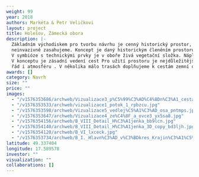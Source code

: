 ```yaml
---
weight: 99
year: 2018
authors: Markéta & Petr Veličkovi
layout: project
title: Holešov, Zámecká obora
description: |-
  Základním východiskem pro tvorbu návrhu je cenný historický prostor, do kterého
  neinvazivně zasahujeme. Koncept je daný historickým členěním prostoru cestami doprovázenými alejemi, jádrovým umístěním objektu hájenky, včleněním vodního toku, nebo třeba pozdějším umístěním jezdeckého oválu.
  V symbióze s technickými prvky je v oboře živá vegetační složka. Náplň a původní užití prostoru dnes nelze vrátit. Proto jsme se pokusili zamyslet nejen nad podobu objektu z hlediska historicky velice cenného místa, ale také nad jeho uživatelskou náplní, která je nedílně spojená se změnou majitelů.
  V konceptu je zásadní vedení cest Pro užití prostoru je nejdůležitější jejich kvalitní povrch. Cesty ponecháváme v jejich trasách Místy doplňujeme zaniklé trasování s ohledem na smysluplnost, ne v absolutní míře. Pro návštěvníky zpřístupňujeme pěší cestou vodní náhon a také doplňujeme chybějící spojnici mezi hlavní podélnou a vedlejší podélnou osou vinoucí se při východní hranici obory. K cestám neoddělitelně patří vegetační doprovod aleje i volnější liniové výsadby stromů. Ty vnášejí do prostoru
  řád i atmosféru . V několika málo trasách doplňujeme k cestám zemní osvětlení, které může sloužit při akcích a zároveň v případě zájmu může prodloužit dobu užití místa mimo vegetační sezónu, kdy je málo světla a dny jsou velice krátké. Na cesty užíváme měkkého, vodu propustného povrchu s tradičním vzhledem mlatu. Některé trasy obnovujeme prostřednictvím vyšší intenzity kosení trávníku
awards: []
category: Navrh
size: ""
price: ""
images:
  - "/v1576353686/archweb/Vizualizace3_p%C5%99%C3%AD%C4%8Dn%C3%A1_cesta_1_utozj8.jpg"
  - "/v1576353533/archweb/vizualizace1_potok_1_rpbzcu.jpg"
  - "/v1576353598/archweb/Vizualizace5_vedlej%C5%A1%C3%AD_osa_pntmps.jpg"
  - "/v1576353647/archweb/Vizualizace4_ze%C4%8F_a_ovce3_yx5sa8.jpg"
  - "/v1576354156/archweb/B_VIII_Detail_H%C3%A1jenka_bb9lcn.jpg"
  - "/v1576354140/archweb/B_VIII_Detail_H%C3%A1jenka_3D_copy_bd3ljh.jpg"
  - "/v1576354120/archweb/B_VI_lxceck.jpg"
  - "/v1576353734/archweb/B_I._Hlavn%C3%AD_v%C3%BDkres_Krajin%C3%A1%C5%99sko_architektonick%C3%A9_%C5%99e%C5%A1en%C3%AD_zmen%C5%A1en%C3%BD_v%C3%BDkres_stikye.jpg"
latitude: 49.337404
longitude: 17.589578
investor: ""
visualization: ""
collaborations: []
---
```


